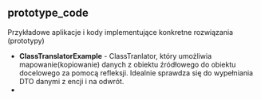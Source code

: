 
prototype_code 
--------------

Przykładowe aplikacje i kody implementujące konkretne rozwiązania (prototypy)

* <b>ClassTranslatorExample</b> - ClassTranlator, który umożliwia mapowanie(kopiowanie) danych z obiektu źródłowego do obiektu docelowego za pomocą refleksji. Idealnie sprawdza się do wypełniania DTO danymi z encji i na odwrót. 
* 
